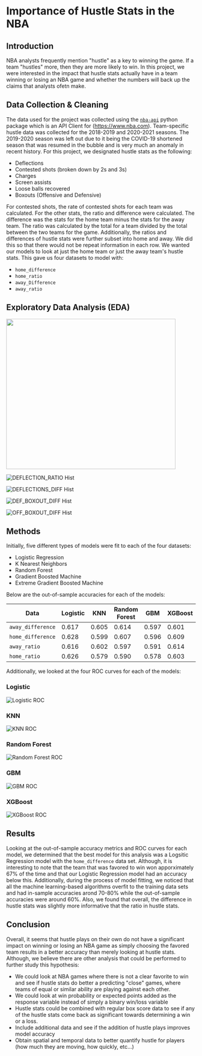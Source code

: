 # Importance of Hustle Stats in the NBA

## Introduction

NBA analysts frequently mention "hustle" as a key to winning the game. If a team "hustles" more, then they are more likely to win. In this project, we were interested in the impact that hustle stats actually have in a team winning or losing an NBA game and whether the numbers will back up the claims that analysts ofetn make.

## Data Collection & Cleaning

The data used for the project was collected using the [`nba-api`](https://pypi.org/project/nba-api/) python package which is an API Client for (https://www.nba.com). Team-specific hustle data was collected for the 2018-2019 and 2020-2021 seasons. The 2019-2020 season was left out due to it being the COVID-19 shortened season that was resumed in the bubble and is very much an anomaly in recent history. For this project, we designated hustle stats as the following:
- Deflections
- Contested shots (broken down by 2s and 3s)
- Charges
- Screen assists
- Loose balls recovered 
- Boxouts (Offensive and Defensive)

For contested shots, the rate of contested shots for each team was calculated. For the other stats, the ratio and difference were calculated. The difference was the stats for the home team minus the stats for the away team. The ratio was calculated by the total for a team divided by the total between the two teams for the game. Additionally, the ratios and differences of hustle stats were further subset into home and away. We did this so that there would not be repeat information in each row. We wanted our models to look at just the home team or just the away team's hustle stats. This gave us four datasets to model with: 
- `home_difference`
- `home_ratio`
- `away_Difference`
- `away_ratio`

## Exploratory Data Analysis (EDA)

<img src="https://github.com/dteuscher1/Project426/blob/main/PNGs/SCREEN_AST_RATIO%20Hist.png" width="450" height="400">

![DEFLECTION_RATIO Hist](https://github.com/dteuscher1/Project426/blob/main/PNGs/DEFLECTION_RATIO%20Hist.png)

![DEFLECTIONS_DIFF Hist](https://github.com/dteuscher1/Project426/blob/main/PNGs/DEFLECTIONS_DIFF%20Hist.png)

![DEF_BOXOUT_DIFF Hist](https://github.com/dteuscher1/Project426/blob/main/PNGs/DEF_BOXOUT_DIFF%20Hist.png)

![OFF_BOXOUT_DIFF Hist](https://github.com/dteuscher1/Project426/blob/main/PNGs/OFF_BOXOUT_DIFF%20Hist.png)

## Methods

Initially, five different types of models were fit to each of the four datasets:
- Logistic Regression
- K Nearest Neighbors
- Random Forest
- Gradient Boosted Machine
- Extreme Gradient Boosted Machine

Below are the out-of-sample accuracies for each of the models:

| Data | Logistic | KNN | Random Forest | GBM | XGBoost |
| ----------- | ----------- |----------- |----------- |----------- |----------- |
| `away_difference` | 0.617 | 0.605 | 0.614 | 0.597 | 0.601 |
| `home_difference` | 0.628 | 0.599 | 0.607 | 0.596 | 0.609 |
| `away_ratio` | 0.616 | 0.602 | 0.597 | 0.591 | 0.614 |
| `home_ratio` | 0.626 | 0.579 | 0.590 | 0.578 | 0.603 

Additionally, we looked at the four ROC curves for each of the models:

### Logistic

![Logistic ROC](https://github.com/dteuscher1/Project426/blob/main/PNGs/Logistic%20ROC.png)

### KNN

![KNN ROC](https://github.com/dteuscher1/Project426/blob/main/PNGs/KNN%20ROC.png)

### Random Forest

![Random Forest ROC](https://github.com/dteuscher1/Project426/blob/main/PNGs/Random%20Forest%20ROC.png)

### GBM

![GBM ROC](https://github.com/dteuscher1/Project426/blob/main/PNGs/GBM%20ROC.png)

### XGBoost

![XGBoost ROC](https://github.com/dteuscher1/Project426/blob/main/PNGs/XGBoost%20ROC.png)

## Results

Looking at the out-of-sample accuracy metrics and ROC curves for each model, we determined that the best model for this analysis was a Logsitic Regression model with the `home_difference` data set. Although, it is interesting to note that the team that was favored to win won apporximately 67% of the time and that our Logistic Regression model had an accuracy below this. Additionally, during the process of model fitting, we noticed that all the machine learning-based algorithms overfit to the training data sets and had in-sample accuracies arond 70-80% while the out-of-sample accuracies were around 60%. Also, we found that overall, the difference in hustle stats was slightly more informative that the ratio in hustle stats.

## Conclusion

Overall, it seems that hustle plays on their own do not have a significant impact on winning or losing an NBA game as simply choosing the favored team results in a better accuracy than merely looking at hustle stats. Although, we believe there are other analysis that could be performed to further study this hypothesis:
- We could look at NBA games where there is not a clear favorite to win and see if hustle stats do better a predicting "close" games, where teams of equal or similar ability are playing against each other.
- We could look at win probability or expected points added as the response variable instead of simply a binary win/loss variable
- Hustle stats could be combined with regular box score data to see if any of the hustle stats come back as significant towards determining a win or a loss.
- Include additional data and see if the addition of hustle plays improves model accuracy
- Obtain spatial and temporal data to better quantify hustle for players (how much they are moving, how quickly, etc...)
